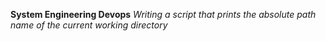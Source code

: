 **System Engineering Devops**
*Writing a script that prints the absolute path name of the current working directory*

